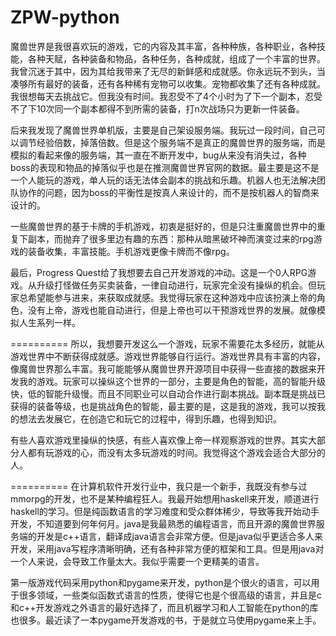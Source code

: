 ZPW-python
==========
魔兽世界是我很喜欢玩的游戏，它的内容及其丰富，各种种族，各种职业，各种技能，各种天赋，各种装备和物品，各种任务，各种成就，组成了一个丰富的世界。
我曾沉迷于其中，因为其给我带来了无尽的新鲜感和成就感。你永远玩不到头，当凑够所有最好的装备，还有各种稀有宠物可以收集。宠物都收集了还有各种成就。
我很想每天去挑战它。但我没有时间。我忍受不了4个小时为了下一个副本，忍受不了下10次同一个副本都得不到所需的装备，打n次战场只为更新一件装备。

后来我发现了魔兽世界单机版，主要是自己架设服务端。我玩过一段时间，自己可以调节经验倍数，掉落倍数。但是这个服务端不是真正的魔兽世界的服务端，而是模拟的看起来像的服务端，其一直在不断开发中，bug从来没有消失过，各种boss的表现和物品的掉落似乎也是在推测魔兽世界官网的数据。最主要是这不是一个人能玩的游戏，单人玩的话无法体会副本的挑战和乐趣。机器人也无法解决团队协作的问题，因为boss的平衡性是按真人来设计的，而不是按机器人的智商来设计的。

一些魔兽世界的基于卡牌的手机游戏，初衷是挺好的，但是只注重魔兽世界中的重复下副本，而抛弃了很多里边有趣的东西：那种从暗黑破坏神而演变过来的rpg游戏的装备收集，丰富技能。手机游戏更像卡牌而不像rpg。

最后，Progress Quest给了我想要去自己开发游戏的冲动。这是一个0人RPG游戏。从升级打怪做任务买卖装备，一律自动进行，玩家完全没有操纵的机会。但玩家总希望能参与进来，来获取成就感。我觉得玩家在这种游戏中应该扮演上帝的角色，没有上帝，游戏也能自动进行，但是上帝也可以干预游戏世界的发展。就像模拟人生系列一样。

==========
所以，我想要开发这么一个游戏，玩家不需要花太多经历，就能从游戏世界中不断获得成就感。游戏世界能够自行运行。游戏世界具有丰富的内容，像魔兽世界那么丰富。我可能能够从魔兽世界开源项目中获得一些直接的数据来开发我的游戏。玩家可以操纵这个世界的一部分，主要是角色的智能，高的智能升级快，低的智能升级慢。而且不同职业可以自动合作进行副本挑战。副本既是挑战已获得的装备等级，也是挑战角色的智能，最主要的是，这是我的游戏，我可以按我的想法去发展它，在创造它和玩它的过程中，得到乐趣，也得到知识。

有些人喜欢游戏里操纵的快感，有些人喜欢像上帝一样观察游戏的世界。其实大部分人都有玩游戏的心，而没有太多玩游戏的时间。我觉得这个游戏会适合大部分的人。

==========
在计算机软件开发行业中，我只是一个新手，我既没有参与过mmorpg的开发，也不是某种编程狂人。我最开始想用haskell来开发，顺道进行haskell的学习。但是纯函数语言的学习难度和受众群体稀少，导致等我开始动手开发，不知道要到何年何月。java是我最熟悉的编程语言，而且开源的魔兽世界服务端的开发是c++语言，翻译成java语言会非常方便。但是java似乎更适合多人来开发，采用java写程序清晰明确，还有各种非常方便的框架和工具。但是用java对一个人来说，会导致工作量太大。我似乎需要一个更精美的语言。

第一版游戏代码采用python和pygame来开发，python是个很火的语言，可以用于很多领域，一些类似函数式语言的性质，使得它也是个很高级的语言，并且是c和c++开发游戏之外语言的最好选择了，而且机器学习和人工智能在python的库也很多。最近读了一本pygame开发游戏的书，于是就立马使用pygame来上手。	




